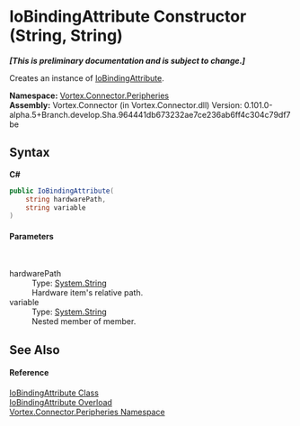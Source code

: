 # IoBindingAttribute Constructor (String, String)
 _**\[This is preliminary documentation and is subject to change.\]**_

Creates an instance of <a href="T_Vortex_Connector_Peripheries_IoBindingAttribute.md">IoBindingAttribute</a>.

**Namespace:**&nbsp;<a href="N_Vortex_Connector_Peripheries.md">Vortex.Connector.Peripheries</a><br />**Assembly:**&nbsp;Vortex.Connector (in Vortex.Connector.dll) Version: 0.101.0-alpha.5+Branch.develop.Sha.964441db673232ae7ce236ab6ff4c304c79df7be

## Syntax

**C#**<br />
``` C#
public IoBindingAttribute(
	string hardwarePath,
	string variable
)
```


#### Parameters
&nbsp;<dl><dt>hardwarePath</dt><dd>Type: <a href="http://msdn2.microsoft.com/en-us/library/s1wwdcbf" target="_blank">System.String</a><br />Hardware item's relative path.</dd><dt>variable</dt><dd>Type: <a href="http://msdn2.microsoft.com/en-us/library/s1wwdcbf" target="_blank">System.String</a><br />Nested member of member.</dd></dl>

## See Also


#### Reference
<a href="T_Vortex_Connector_Peripheries_IoBindingAttribute.md">IoBindingAttribute Class</a><br /><a href="Overload_Vortex_Connector_Peripheries_IoBindingAttribute__ctor.md">IoBindingAttribute Overload</a><br /><a href="N_Vortex_Connector_Peripheries.md">Vortex.Connector.Peripheries Namespace</a><br />